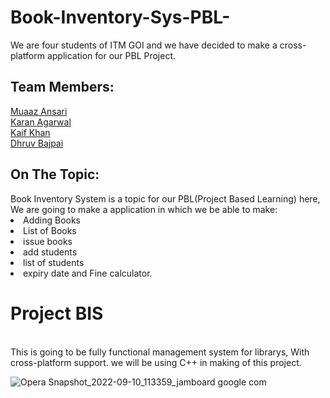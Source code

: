 # Book-Inventory-Sys-PBL-
We are four students of ITM GOI and we have decided to make a cross-platform application for our PBL Project.

<h2>Team Members:</h2>
<a href="#">Muaaz Ansari</a><br>
<a href="https://github.com/KKA-0">Karan Agarwal</a><br>
<a href="https://github.com/kaifkhan1234">Kaif Khan </a><br>
<a href="https://github.com/Dhruvbajpaii">Dhruv Bajpai</a><br>


<h2>On The Topic:</h2>
Book Inventory System is a topic for our PBL(Project Based Learning) here, We are going to make a application in which we be able to make:
<li>Adding Books</li>
<li>List of Books</li>
<li>issue books</li>
<li>add students</li>
<li>list of students</li>
<li>expiry date and Fine calculator.</li>

<h1>Project BIS</h1><br>
This is going to be fully functional management system for librarys, With cross-platform support.
we will be using C++ in making of this project.<br>

![Opera Snapshot_2022-09-10_113359_jamboard google com](https://user-images.githubusercontent.com/85556603/189471633-4dfdd463-5f86-4960-ba61-3268a3569647.png)
